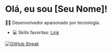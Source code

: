 # Olá, eu sou [Seu Nome]!
👨‍💻 Desenvolvedor apaixonado por tecnologia.

- 💻 Skills favoritas: [Link](https://w7.pngwing.com/pngs/585/981/png-transparent-html-js-and-css-logo-cascading-style-sheets-javascript-html-css3-jquery-logo-miscellaneous-text-trademark-thumbnail.png)

[![GitHub Streak](https://streak-stats.demolab.com/?user=matiasjunior13)](https://git.io/streak-stats)
